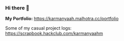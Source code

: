 ### Hi there 👋
**My Portfolio:** https://karmanyaah.malhotra.cc/portfolio


Some of my casual project logs: https://scrapbook.hackclub.com/karmanyaahm
<!--
**karmanyaahm/karmanyaahm** is a ✨ _special_ ✨ repository because its `README.md` (this file) appears on your GitHub profile.

Here are some ideas to get you started:

- 🔭 I’m currently working on ...
- 🌱 I’m currently learning ...
- 👯 I’m looking to collaborate on ...
- 🤔 I’m looking for help with ...
- 💬 Ask me about ...
- 📫 How to reach me: ...
- 😄 Pronouns: ...
- ⚡ Fun fact: ...
-->
